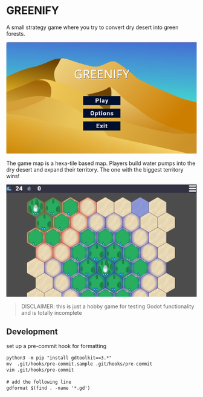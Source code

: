 
# GREENIFY

A small strategy game where you try to convert dry desert into green forests. 

![menu](graphics/example_menu_screen.png)

The game map is a hexa-tile based map. Players build water pumps into the dry desert and expand their territory. The one with the biggest territory wins! 

![game](graphics/example_game_screen.png)

> DISCLAIMER: this is just a hobby game for testing Godot functionality and is totally incomplete

## Development

set up a pre-commit hook for formatting

```
python3 -m pip "install gdtoolkit==3.*"
mv  .git/hooks/pre-commit.sample .git/hooks/pre-commit
vim .git/hooks/pre-commit

# add the following line
gdformat $(find . -name '*.gd')
```
